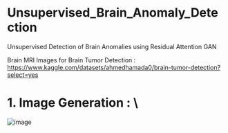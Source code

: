 # Unsupervised_Brain_Anomaly_Detection
Unsupervised Detection of Brain Anomalies using Residual Attention GAN

Brain MRI Images for Brain Tumor Detection : https://www.kaggle.com/datasets/ahmedhamada0/brain-tumor-detection?select=yes

# 1. Image Generation : \\

![image](https://github.com/nnajeh/Unsupervised_Brain_Anomaly_Detection/assets/38373885/fed7ffd7-e552-4921-bf6e-1327c6a65a23)

  


